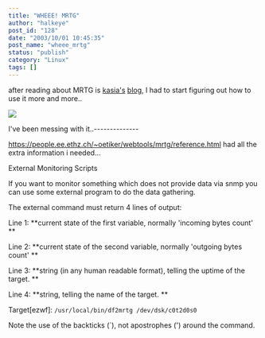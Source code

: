 ```yaml
---
title: "WHEEE! MRTG"
author: "halkeye"
post_id: "128"
date: "2003/10/01 10:45:35"
post_name: "wheee_mrtg"
status: "publish"
category: "Linux"
tags: []
---
```


after reading about MRTG is [kasia's](https://www.unix-girl.com) [blog](https://www.unix-girl.com/blog/archives/001134.html), I had to start figuring out how to use it more and more..

![](https://www.halkeye.net/mrtg/memory-day.png)

I've been messing with it..--------------  

https://people.ee.ethz.ch/~oetiker/webtools/mrtg/reference.html had all the extra information i needed...

External Monitoring Scripts  

 If you want to monitor something which does not provide data via snmp you can use some external program to do the data gathering.   

 The external command must return 4 lines of output:

Line 1: **current state of the first variable, normally 'incoming bytes count' **  

Line 2: **current state of the second variable, normally 'outgoing bytes count' **  

Line 3: **string (in any human readable format), telling the uptime of the target. **  

Line 4: **string, telling the name of the target. **

Target[ezwf]: `/usr/local/bin/df2mrtg /dev/dsk/c0t2d0s0`

Note the use of the backticks (`), not apostrophes (') around the command.
